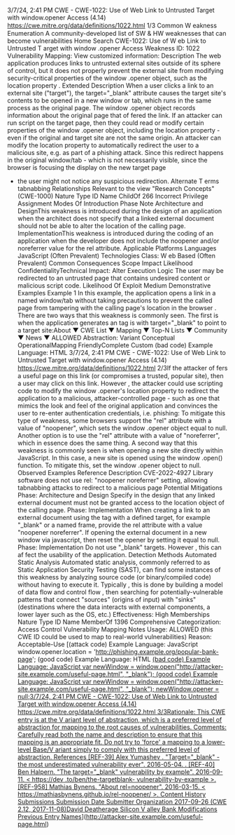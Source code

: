 3/7/24, 2:41 PM CWE - CWE-1022: Use of Web Link to Untrusted Target with window.opener Access (4.14)
https://cwe.mitre.org/data/deﬁnitions/1022.html 1/3
Common W eakness Enumeration
A community-developed list of SW & HW weaknesses that can become
vulnerabilities
Home Search
CWE-1022: Use of W eb Link to Untrusted T arget with window .opener Access
Weakness ID: 1022
Vulnerability Mapping: 
View customized information:
 Description
The web application produces links to untrusted external sites outside of its sphere of control, but it does not properly prevent the
external site from modifying security-critical properties of the window .opener object, such as the location property .
 Extended Description
When a user clicks a link to an external site ("target"), the target="\_blank" attribute causes the target site's contents to be opened in a
new window or tab, which runs in the same process as the original page. The window .opener object records information about the
original page that of fered the link. If an attacker can run script on the target page, then they could read or modify certain properties of
the window .opener object, including the location property - even if the original and target site are not the same origin. An attacker can
modify the location property to automatically redirect the user to a malicious site, e.g. as part of a phishing attack. Since this redirect
happens in the original window/tab - which is not necessarily visible, since the browser is focusing the display on the new target page
- the user might not notice any suspicious redirection.
 Alternate T erms
tabnabbing
 Relationships
 Relevant to the view "Research Concepts" (CWE-1000)
Nature Type ID Name
ChildOf 266 Incorrect Privilege Assignment
 Modes Of Introduction
Phase Note
Architecture and DesignThis weakness is introduced during the design of an application when the architect does not specify that
a linked external document should not be able to alter the location of the calling page.
ImplementationThis weakness is introduced during the coding of an application when the developer does not include
the noopener and/or noreferrer value for the rel attribute.
 Applicable Platforms
Languages
JavaScript (Often Prevalent)
Technologies
Class: W eb Based (Often Prevalent)
 Common Consequences
Scope Impact Likelihood
ConfidentialityTechnical Impact: Alter Execution Logic
The user may be redirected to an untrusted page that contains undesired content or malicious script
code.
 Likelihood Of Exploit
Medium
 Demonstrative Examples
Example 1
In this example, the application opens a link in a named window/tab without taking precautions to prevent the called page from
tampering with the calling page's location in the browser .
There are two ways that this weakness is commonly seen. The first is when the application generates an tag is with
target="\_blank" to point to a target site:About ▼ CWE List ▼ Mapping ▼ Top-N Lists ▼ Community ▼ News ▼
ALLOWED
Abstraction: Variant
Conceptual OperationalMapping
FriendlyComplete Custom
(bad code) Example Language: HTML 3/7/24, 2:41 PM CWE - CWE-1022: Use of Web Link to Untrusted Target with window.opener Access (4.14)
https://cwe.mitre.org/data/deﬁnitions/1022.html 2/3If the attacker of fers a useful page on this link (or compromises a trusted, popular site), then a user may click on this link. However ,
the attacker could use scripting code to modify the window .opener's location property to redirect the application to a malicious,
attacker-controlled page - such as one that mimics the look and feel of the original application and convinces the user to re-enter
authentication credentials, i.e. phishing:
To mitigate this type of weakness, some browsers support the "rel" attribute with a value of "noopener", which sets the window .opener
object equal to null. Another option is to use the "rel" attribute with a value of "noreferrer", which in essence does the same thing.
A second way that this weakness is commonly seen is when opening a new site directly within JavaScript. In this case, a new site is
opened using the window .open() function.
To mitigate this, set the window .opener object to null.
 Observed Examples
Reference Description
CVE-2022-4927 Library software does not use rel: "noopener noreferrer" setting, allowing tabnabbing attacks to redirect
to a malicious page
 Potential Mitigations
Phase: Architecture and Design
Specify in the design that any linked external document must not be granted access to the location object of the calling page.
Phase: Implementation
When creating a link to an external document using the tag with a defined target, for example "\_blank" or a named frame,
provide the rel attribute with a value "noopener noreferrer".
If opening the external document in a new window via javascript, then reset the opener by setting it equal to null.
Phase: Implementation
Do not use "\_blank" targets. However , this can af fect the usability of the application.
 Detection Methods
Automated Static Analysis
Automated static analysis, commonly referred to as Static Application Security Testing (SAST), can find some instances of this
weakness by analyzing source code (or binary/compiled code) without having to execute it. Typically , this is done by building a
model of data flow and control flow , then searching for potentially-vulnerable patterns that connect "sources" (origins of input)
with "sinks" (destinations where the data interacts with external components, a lower layer such as the OS, etc.)
Effectiveness: High
 Memberships
Nature Type ID Name
MemberOf 1396 Comprehensive Categorization: Access Control
 Vulnerability Mapping Notes
Usage: ALLOWED (this CWE ID could be used to map to real-world vulnerabilities)
Reason: Acceptable-Use
[(attack code) Example Language: JavaScript 
window.opener.location = 'http://phishing.example.org/popular-bank-page';
(good code) Example Language: HTML 
[(bad code) Example Language: JavaScript 
var newWindow = window.open("http://attacker-site.example.com/useful-page.html", "\_blank");
(good code) Example Language: JavaScript 
var newWindow = window.open("http://attacker-site.example.com/useful-page.html", "\_blank");
newWindow.opener = null;3/7/24, 2:41 PM CWE - CWE-1022: Use of Web Link to Untrusted Target with window.opener Access (4.14)
https://cwe.mitre.org/data/deﬁnitions/1022.html 3/3Rationale:
This CWE entry is at the V ariant level of abstraction, which is a preferred level of abstraction for mapping to the root causes of
vulnerabilities.
Comments:
Carefully read both the name and description to ensure that this mapping is an appropriate fit. Do not try to 'force' a mapping to a
lower-level Base/V ariant simply to comply with this preferred level of abstraction.
 References
[REF-39] Alex Yumashev . "Target="\_blank" - the most underestimated vulnerability ever". 2016-05-04.
.
[REF-40] Ben Halpern. "The target="\_blank" vulnerability by example". 2016-09-11. < https://dev .to/ben/the-targetblank-
vulnerability-by-example >.
[REF-958] Mathias Bynens. "About rel=noopener". 2016-03-15. < https://mathiasbynens.github.io/rel-noopener/ >.
 Content History
 Submissions
Submission Date Submitter Organization
2017-09-26
(CWE 2.12, 2017-11-08)David Deatherage Silicon V alley Bank
 Modifications
 Previous Entry Names](http://attacker-site.example.com/useful-page.html)](http://attacker-site.example.com/useful-page.html)